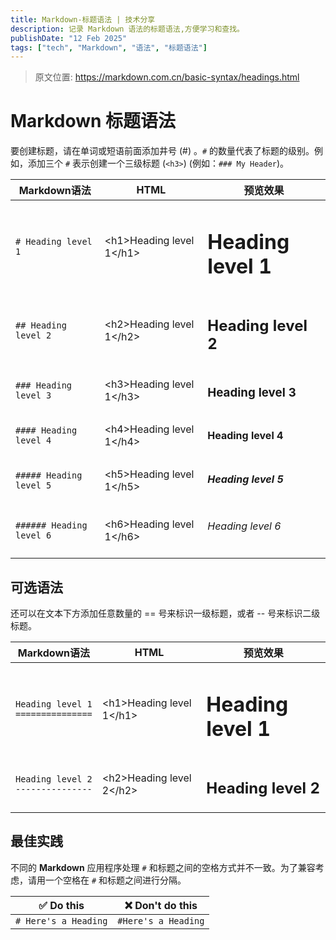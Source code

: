 ```yaml
---
title: Markdown-标题语法 | 技术分享
description: 记录 Markdown 语法的标题语法,方便学习和查找。
publishDate: "12 Feb 2025"
tags: ["tech", "Markdown", "语法", "标题语法"]
---
```


> 原文位置: https://markdown.com.cn/basic-syntax/headings.html

# Markdown 标题语法
要创建标题，请在单词或短语前面添加井号 (#) 。`#` 的数量代表了标题的级别。例如，添加三个 `#` 表示创建一个三级标题 (`<h3>`) (例如：`### My Header`)。

| Markdown语法      | HTML                       | 预览效果                |
| ----------------- | -------------------------- | ----------------------- |
| `# Heading level 1` | &lt;h1&gt;Heading level 1&lt;/h1&gt; |<h1>Heading level 1</h1>|
| `## Heading level 2` | &lt;h2&gt;Heading level 1&lt;/h2&gt; | <h2>Heading level 2</h2> |
| `### Heading level 3` | &lt;h3&gt;Heading level 1&lt;/h3&gt; | <h3>Heading level 3</h3> |
| `#### Heading level 4` | &lt;h4&gt;Heading level 1&lt;/h4&gt; | <h4>Heading level 4</h4> |
| `##### Heading level 5` | &lt;h5&gt;Heading level 1&lt;/h5&gt; | <h5>Heading level 5</h5> |
| `###### Heading level 6` | &lt;h6&gt;Heading level 1&lt;/h6&gt; | <h6>Heading level 6</h6> |

## 可选语法
还可以在文本下方添加任意数量的 == 号来标识一级标题，或者 -- 号来标识二级标题。

| Markdown语法                            | HTML                       | 预览效果 |
| --------------------------------------- | -------------------------- | ---------------------------------------- |
| `Heading level 1`<br> `===============` | &lt;h1&gt;Heading level 1&lt;/h1&gt; | <h1>Heading level 1</h1>                 |
| `Heading level 2`<br>`---------------`   | &lt;h2&gt;Heading level 2&lt;/h2&gt; | <h2>Heading level 2</h2>                 |

## 最佳实践
不同的 **Markdown** 应用程序处理 `#` 和标题之间的空格方式并不一致。为了兼容考虑，请用一个空格在 `#` 和标题之间进行分隔。

| ✅  Do this           | ❌  Don't do this    |
| -------------------- | ------------------- |
| `# Here's a Heading` | `#Here's a Heading` |
